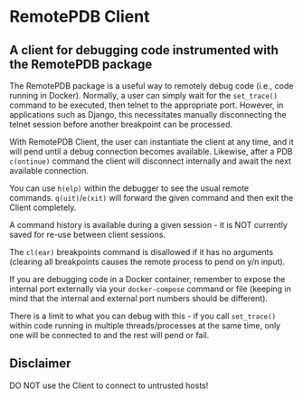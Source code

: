 # RemotePDB Client

## A client for debugging code instrumented with the RemotePDB package

The RemotePDB package is a useful way to remotely debug code (i.e., code running in Docker). Normally, a user can simply wait for the `set_trace()` command to be executed, then telnet to the appropriate port. However, in applications such as Django, this necessitates manually disconnecting the telnet session before another breakpoint can be processed.

With RemotePDB Client, the user can instantiate the client at any time, and it will pend until a debug connection becomes available. Likewise, after a PDB `c(ontinue)` command the client will disconnect internally and await the next available connection.

You can use `h(elp)` within the debugger to see the usual remote commands. `q(uit)`/`e(xit)` will forward the given command and then exit the Client completely.

A command history is available during a given session - it is NOT currently saved for re-use between client sessions.

The `cl(ear)` breakpoints command is disallowed if it has no arguments (clearing all breakpoints causes the remote process to pend on y/n input).

If you are debugging code in a Docker container, remember to expose the internal port externally via your `docker-compose` command or file (keeping in mind that the internal and external port numbers should be different).

There is a limit to what you can debug with this - if you call `set_trace()` within code running in multiple threads/processes at the same time, only one will be connected to and the rest will pend or fail.

## Disclaimer

DO NOT use the Client to connect to untrusted hosts!
